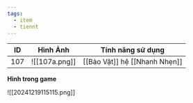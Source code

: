 ```yaml
---
tags:
  - item
  - tiennt
---
```


| ID  | Hình Ảnh      | Tính năng sử dụng             |
| --- | ------------- | ----------------------------- |
| 107 | ![[107a.png]] | [[Bảo Vật]] hệ [[Nhanh Nhẹn]] |

**Hình trong game**

![[20241219115115.png]]